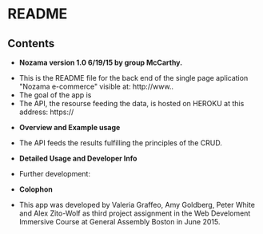 # README

## Contents

* **Nozama version 1.0 6/19/15 by group McCarthy.**

- This is the README file for the back end of the single page aplication "Nozama e-commerce" visible at: http://www..
- The goal of the app is
- The API, the resourse feeding the data, is hosted on HEROKU at this address: https://

* **Overview and Example usage**

- The API feeds the results fulfilling the principles of the CRUD.

* **Detailed Usage and Developer Info**

- Further development:

* **Colophon**

- This app was developed by Valeria Graffeo, Amy Goldberg, Peter White and Alex Zito-Wolf as third project assignment in the Web Develoment Immersive Course at General Assembly Boston in June 2015.
